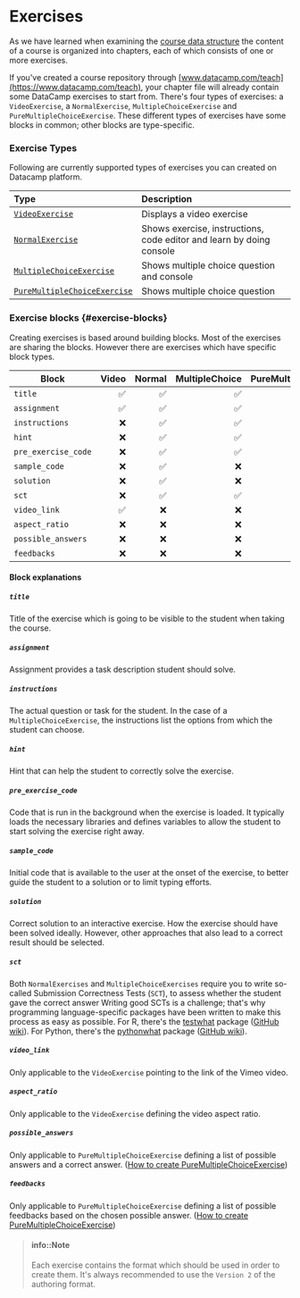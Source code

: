 # Exercises

As we have learned when examining the [course data structure](../repo-structure.md) the content of a course is organized into chapters, each of which consists of one or more exercises.

If you've created a course repository through [www.datacamp.com/teach](https://www.datacamp.com/teach), your chapter file will already contain some DataCamp exercises to start from. There's four types of exercises: a `VideoExercise`, a `NormalExercise`, `MultipleChoiceExercise` and  `PureMultipleChoiceExercise`. These different types of exercises have some blocks in common; other blocks are type-specific.

### Exercise Types

Following are currently supported types of exercises you can created on Datacamp platform.

| Type                          | Description                                                                |
|:------------------------------|:---------------------------------------------------------------------------|
| [`VideoExercise`](./video-exercise.md) | Displays a video exercise                                                       |
| [`NormalExercise`](./normal-exercise)  | Shows exercise, instructions, code editor and learn by doing console             |
| [`MultipleChoiceExercise`](./multiple-choice-exercise.md) | Shows multiple choice question and console     |
| [`PureMultipleChoiceExercise`](./multiple-choice-exercise.md#pure-mce) | Shows multiple choice question    |   

### Exercise blocks {#exercise-blocks}

Creating exercises is based around building blocks. Most of the exercises are sharing the blocks. However there are exercises which have specific block types.

| Block             | Video | Normal | MultipleChoice | PureMultipleChoice |
|-------------------|-------:|--------:|----------------:|--------------------:|
| `title`             |  :white_check_mark:     |  :white_check_mark:      | :white_check_mark:               | :white_check_mark:                   |
| `assignment`        | :white_check_mark:      |   :white_check_mark:     |    :white_check_mark:            |   :white_check_mark:                 |
| `instructions`      | :x:      |  :white_check_mark:      | :white_check_mark:               | :white_check_mark:                   |
| `hint`              | :x:     |  :white_check_mark:      | :white_check_mark:               |  :white_check_mark:                  |
| `pre_exercise_code` | :x:    |  :white_check_mark:      | :white_check_mark:               | :white_check_mark:                   |
| `sample_code`       |  :x:     | :white_check_mark:       |  :x:              | :x:                    |
| `solution`          | :x:      | :white_check_mark:       |  :x:              | :x:                   |
| `sct`               | :x:      |  :white_check_mark:      | :white_check_mark:               | :x:                   |
| `video_link`        | :white_check_mark:      | :x:       | :x:               | :x:                    |
| `aspect_ratio`      | :x:      | :x:       | :x:                | :white_check_mark:                    |
| `possible_answers`        | :x:      | :x:       | :x:               | :white_check_mark:                    |
| `feedbacks`      | :x:      | :x:       | :x:                | :white_check_mark:                    |

#### Block explanations

##### `title`
Title of the exercise which is going to be visible to the student when taking the course.

##### `assignment`
Assignment provides a task description student should solve.

##### `instructions`
The actual question or task for the student. In the case of a `MultipleChoiceExercise`, the instructions list the options from which the student can choose.

##### `hint`
Hint that can help the student to correctly solve the exercise.

##### `pre_exercise_code`
Code that is run in the background when the exercise is loaded. It typically loads the necessary libraries and defines variables to allow the student to start solving the exercise right away.

##### `sample_code`
Initial code that is available to the user at the onset of the exercise, to better guide the student to a solution or to limit typing efforts.

##### `solution`
Correct solution to an interactive exercise. How the exercise should have been solved ideally. However, other approaches that also lead to a correct result should be selected.

##### `sct`
Both `NormalExercises` and `MultipleChoiceExercises` require you to write so-called Submission Correctness Tests (`SCT`), to assess whether the student gave the correct answer Writing good SCTs is a challenge; that's why programming language-specific packages have been written to make this process as easy as possible. For R, there's the [testwhat](https://github.com/datacamp/testwhat) package ([GitHub wiki](https://github.com/datacamp/testwhat/wiki)). For Python, there's the [pythonwhat](https://github.com/datacamp/pythonwhat) package ([GitHub wiki](https://github.com/datacamp/pythonwhat/wiki)).

##### `video_link`
Only applicable to the `VideoExercise` pointing to the link of the Vimeo video.

##### `aspect_ratio`
Only applicable to the `VideoExercise` defining the video aspect ratio.

##### `possible_answers`
Only applicable to `PureMultipleChoiceExercise` defining a list of possible answers and a correct answer. ([How to create PureMultipleChoiceExercise](./multiple-choice-exercise.md#pure-mce))

##### `feedbacks`
Only applicable to `PureMultipleChoiceExercise` defining a list of possible feedbacks based on the chosen possible answer. ([How to create PureMultipleChoiceExercise](./multiple-choice-exercise.md#pure-mce))

> #### info::Note
> Each exercise contains the format which should be used in order to create them. It's always recommended to use the `Version 2` of the authoring format.


